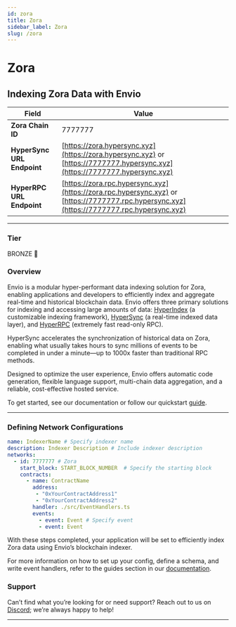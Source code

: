 ```yaml
---
id: zora
title: Zora
sidebar_label: Zora
slug: /zora
---
```


# Zora

## Indexing Zora Data with Envio

| **Field**                     | **Value**                                                                                          |
|-------------------------------|----------------------------------------------------------------------------------------------------|
| **Zora Chain ID**     | 7777777                                                                                            |
| **HyperSync URL Endpoint**    | [https://zora.hypersync.xyz](https://zora.hypersync.xyz) or [https://7777777.hypersync.xyz](https://7777777.hypersync.xyz) |
| **HyperRPC URL Endpoint**     | [https://zora.rpc.hypersync.xyz](https://zora.rpc.hypersync.xyz) or [https://7777777.rpc.hypersync.xyz](https://7777777.rpc.hypersync.xyz) |

---

### Tier

BRONZE 🥉

### Overview

Envio is a modular hyper-performant data indexing solution for Zora, enabling applications and developers to efficiently index and aggregate real-time and historical blockchain data. Envio offers three primary solutions for indexing and accessing large amounts of data: [HyperIndex](/docs/HyperIndex/overview) (a customizable indexing framework), [HyperSync](/docs/HyperSync/overview) (a real-time indexed data layer), and [HyperRPC](/docs/HyperSync/overview-hyperrpc) (extremely fast read-only RPC).

HyperSync accelerates the synchronization of historical data on Zora, enabling what usually takes hours to sync millions of events to be completed in under a minute—up to 1000x faster than traditional RPC methods.

Designed to optimize the user experience, Envio offers automatic code generation, flexible language support, multi-chain data aggregation, and a reliable, cost-effective hosted service.

To get started, see our documentation or follow our quickstart [guide](/docs/HyperIndex/contract-import).

---

### Defining Network Configurations

```yaml
name: IndexerName # Specify indexer name
description: Indexer Description # Include indexer description
networks:
  - id: 7777777 # Zora  
    start_block: START_BLOCK_NUMBER  # Specify the starting block
    contracts:
      - name: ContractName
        address:
         - "0xYourContractAddress1"
         - "0xYourContractAddress2"
        handler: ./src/EventHandlers.ts
        events:
          - event: Event # Specify event
          - event: Event
```

With these steps completed, your application will be set to efficiently index Zora data using Envio’s blockchain indexer.

For more information on how to set up your config, define a schema, and write event handlers, refer to the guides section in our [documentation](/docs/HyperIndex/configuration-file).

### Support

Can’t find what you’re looking for or need support? Reach out to us on [Discord](https://discord.com/invite/Q9qt8gZ2fX); we’re always happy to help!

---
